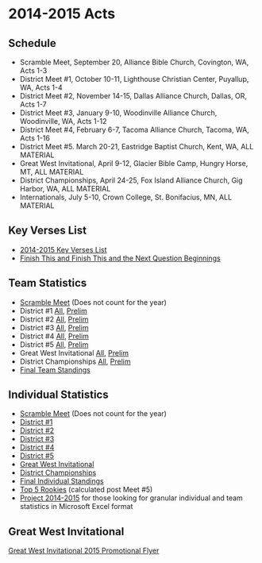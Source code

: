 # 2014-2015 Acts

## Schedule

- Scramble Meet, September 20, Alliance Bible Church, Covington, WA, Acts 1-3
- District Meet #1, October 10-11, Lighthouse Christian Center, Puyallup, WA, Acts 1-4
- District Meet #2, November 14-15, Dallas Alliance Church, Dallas, OR, Acts 1-7
- District Meet #3, January 9-10, Woodinville Alliance Church, Woodinville, WA, Acts 1-12
- District Meet #4, February 6-7, Tacoma Alliance Church, Tacoma, WA, Acts 1-16
- District Meet #5. March 20-21, Eastridge Baptist Church, Kent, WA, ALL MATERIAL
- Great West Invitational, April 9-12, Glacier Bible Camp, Hungry Horse, MT, ALL MATERIAL
- District Championships, April 24-25, Fox Island Alliance Church, Gig Harbor, WA, ALL MATERIAL
- Internationals, July 5-10, Crown College, St. Bonifacius, MN, ALL MATERIAL

## Key Verses List

- [2014-2015 Key Verses List](/downloads/past_seasons/2014-2015/2014-2015_pnw_schedule.pdf)
- [Finish This and Finish This and the Next Question Beginnings](/downloads/past_seasons/2014-2015/ft-ftn_question_starts.pdf)

## Team Statistics

- [Scramble Meet](/downloads/past_seasons/2014-2015/2014scrambleteam.pdf) (Does not count for the year)
- District #1
  [All](/downloads/past_seasons/2014-2015/dist1teamfinal.pdf),
  [Prelim](/downloads/past_seasons/2014-2015/dist1teamprelim.pdf)
- District #2
  [All](/downloads/past_seasons/2014-2015/1415dist2team.pdf),
  [Prelim](/downloads/past_seasons/2014-2015/1415dist2team_prelim.pdf)
- District #3
  [All](/downloads/past_seasons/2014-2015/dist_3_team.pdf),
  [Prelim](/downloads/past_seasons/2014-2015/dist_3_team_prelims.pdf)
- District #4
  [All](/downloads/past_seasons/2014-2015/dist4team.pdf),
  [Prelim](/downloads/past_seasons/2014-2015/dist4teamprelims.pdf)
- District #5
  [All](/downloads/past_seasons/2014-2015/meet_5_team.pdf),
  [Prelim](/downloads/past_seasons/2014-2015/meet_5_team_prelims.pdf)
- Great West Invitational
  [All](/downloads/past_seasons/2014-2015/2015_gwi_team_semis.pdf),
  [Prelim](/downloads/past_seasons/2014-2015/2015_gwi_team_prelims.pdf)
- District Championships
  [All](/downloads/past_seasons/2014-2015/2015_team_dischamps.pdf),
  [Prelim](/downloads/past_seasons/2014-2015/2015_team_prelimdata.pdf)
- [Final Team Standings](/downloads/past_seasons/2014-2015/2015_team_final.pdf)

## Individual Statistics

- [Scramble Meet](/downloads/past_seasons/2014-2015/2014scrambleind.pdf) (Does not count for the year)
- [District #1](/downloads/past_seasons/2014-2015/dist1ind.pdf)
- [District #2](/downloads/past_seasons/2014-2015/1415dist2ind.pdf)
- [District #3](/downloads/past_seasons/2014-2015/dist_3_ind.pdf)
- [District #4](/downloads/past_seasons/2014-2015/dist4ind.pdf)
- [District #5](/downloads/past_seasons/2014-2015/meet_5_ind.pdf)
- [Great West Invitational](/downloads/past_seasons/2014-2015/2015_gwi_ind.pdf)
- [District Championships](/downloads/past_seasons/2014-2015/2015_ind_distchamps.pdf)
- [Final Individual Standings](/downloads/past_seasons/2014-2015/2015_ind_finalyear.pdf)
- [Top 5 Rookies](/downloads/past_seasons/2014-2015/post_meet_5_ind_rookies_ytd.pdf) (calculated post Meet #5)
- [Project 2014-2015](/downloads/past_seasons/2014-2015/project_2014-2015.xlsm)
  for those looking for granular individual and team statistics in Microsoft Excel format

## Great West Invitational

[Great West Invitational 2015 Promotional Flyer](/downloads/past_seasons/2014-2015/great_west_2015_promotional_flyer.pdf)
